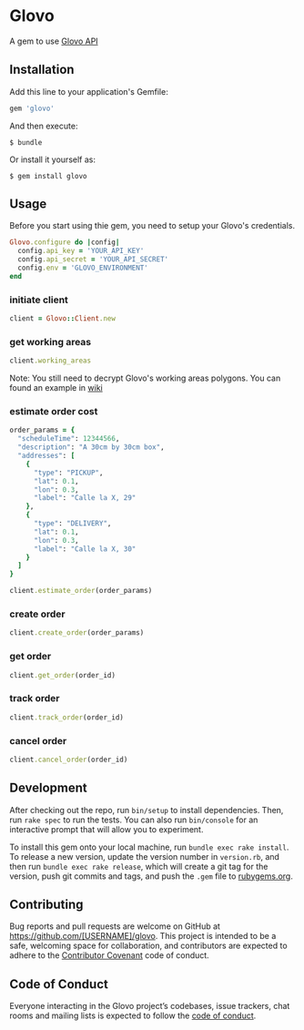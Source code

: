# Glovo

A gem to use [Glovo API](https://api-docs.glovoapp.com/b2b/index.html#introduction)

## Installation

Add this line to your application's Gemfile:

```ruby
gem 'glovo'
```

And then execute:

    $ bundle

Or install it yourself as:

    $ gem install glovo

## Usage

Before you start using thie gem, you need to setup your Glovo's credentials.

```ruby
Glovo.configure do |config|
  config.api_key = 'YOUR_API_KEY'
  config.api_secret = 'YOUR_API_SECRET'
  config.env = 'GLOVO_ENVIRONMENT'
end
```

### initiate client

```ruby
client = Glovo::Client.new
```

### get working areas

```ruby
client.working_areas
```

Note: You still need to decrypt Glovo's working areas polygons. You can found an
example in [wiki]()

### estimate order cost

```ruby
order_params = {
  "scheduleTime": 12344566,
  "description": "A 30cm by 30cm box",
  "addresses": [
    {
      "type": "PICKUP",
      "lat": 0.1,
      "lon": 0.3,
      "label": "Calle la X, 29"
    },
    {
      "type": "DELIVERY",
      "lat": 0.1,
      "lon": 0.3,
      "label": "Calle la X, 30"
    }
  ]
}

client.estimate_order(order_params)
```

### create order

```ruby
client.create_order(order_params)
```

### get order

```ruby
client.get_order(order_id)
```

### track order

```ruby
client.track_order(order_id)
```

### cancel order

```ruby
client.cancel_order(order_id)
```

## Development

After checking out the repo, run `bin/setup` to install dependencies. Then, run `rake spec` to run the tests. You can also run `bin/console` for an interactive prompt that will allow you to experiment.

To install this gem onto your local machine, run `bundle exec rake install`. To release a new version, update the version number in `version.rb`, and then run `bundle exec rake release`, which will create a git tag for the version, push git commits and tags, and push the `.gem` file to [rubygems.org](https://rubygems.org).

## Contributing

Bug reports and pull requests are welcome on GitHub at https://github.com/[USERNAME]/glovo. This project is intended to be a safe, welcoming space for collaboration, and contributors are expected to adhere to the [Contributor Covenant](http://contributor-covenant.org) code of conduct.

## Code of Conduct

Everyone interacting in the Glovo project’s codebases, issue trackers, chat rooms and mailing lists is expected to follow the [code of conduct](https://github.com/[USERNAME]/glovo/blob/master/CODE_OF_CONDUCT.md).
